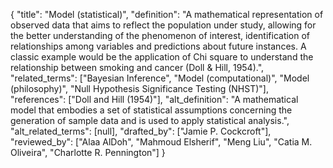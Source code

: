 {
    "title": "Model (statistical)",
    "definition": "A mathematical representation of observed data that aims to reflect the population under study, allowing for the better understanding of the phenomenon of interest, identification of relationships among variables and predictions about future instances. A classic example would be the application of Chi square to understand the relationship between smoking and cancer (Doll & Hill, 1954).",
    "related_terms": ["Bayesian Inference", "Model (computational)", "Model (philosophy)", "Null Hypothesis Significance Testing (NHST)"],
    "references": ["Doll and Hill (1954)"],
    "alt_definition": "A mathematical model that embodies a set of statistical assumptions concerning the generation of sample data and is used to apply statistical analysis.",
    "alt_related_terms": [null],
    "drafted_by": ["Jamie P. Cockcroft"],
    "reviewed_by": ["Alaa AlDoh", "Mahmoud Elsherif", "Meng Liu", "Catia M. Oliveira", "Charlotte R. Pennington"]
  }
